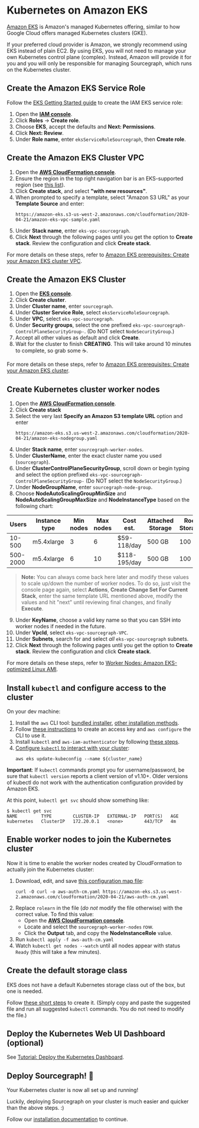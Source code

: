 # Kubernetes on Amazon EKS

[Amazon EKS](https://aws.amazon.com/eks/) is Amazon's managed Kubernetes offering, similar to how Google Cloud offers managed Kubernetes clusters (GKE).

If your preferred cloud provider is Amazon, we strongly recommend using EKS instead of plain EC2. By using EKS, you will not need to manage your own Kubernetes control plane (complex). Instead, Amazon will provide it for you and you will only be responsible for managing Sourcegraph, which runs on the Kubernetes cluster.

## Create the Amazon EKS Service Role

Follow the [EKS Getting Started guide](https://docs.aws.amazon.com/eks/latest/userguide/getting-started.html#eks-prereqs) to create the IAM EKS service role:

1. Open the [**IAM console**](https://console.aws.amazon.com/iam/).
2. Click **Roles** -> **Create role**.
3. Choose **EKS**, accept the defaults and **Next: Permissions**.
4. Click **Next: Review**.
5. Under **Role name**, enter `eksServiceRoleSourcegraph`, then **Create role**.

## Create the Amazon EKS Cluster VPC

1. Open the [**AWS CloudFormation console**](https://console.aws.amazon.com/cloudformation/).
2. Ensure the region in the top right navigation bar is an EKS-supported region (see [this list](https://docs.aws.amazon.com/general/latest/gr/eks.html)). <!-- there does not seem to be a nicer list elsewhere -->
3. Click **Create stack**, and select **"with new resources"**.
4. When prompted to specify a template, select "Amazon S3 URL" as your **Template Source** and enter:
   ```
   https://amazon-eks.s3-us-west-2.amazonaws.com/cloudformation/2020-04-21/amazon-eks-vpc-sample.yaml
   ```
5. Under **Stack name**, enter `eks-vpc-sourcegraph`.
6. Click **Next** through the following pages until you get the option to **Create stack**. Review the configuration and click **Create stack**.

For more details on these steps, refer to [Amazon EKS prerequisites: Create your Amazon EKS cluster VPC](https://docs.aws.amazon.com/eks/latest/userguide/getting-started-console.html#vpc-create).

## Create the Amazon EKS Cluster

1. Open the [**EKS console**](https://console.aws.amazon.com/eks/home#/clusters).
2. Click **Create cluster**.
3. Under **Cluster name**, enter `sourcegraph`.
4. Under **Cluster Service Role**, select `eksServiceRoleSourcegraph`.
5. Under **VPC**, select `eks-vpc-sourcegraph`.
6. Under **Security groups**, select the one prefixed `eks-vpc-sourcegraph-ControlPlaneSecurityGroup-`. (Do NOT select `NodeSecurityGroup`.)
7. Accept all other values as default and click **Create**.
8. Wait for the cluster to finish **CREATING**. This will take around 10 minutes to complete, so grab some ☕.

For more details on these steps, refer to [Amazon EKS prerequisites: Create your Amazon EKS cluster](https://docs.aws.amazon.com/eks/latest/userguide/getting-started-console.html#eks-create-cluster).

## Create Kubernetes cluster worker nodes

1. Open the [**AWS CloudFormation console**](https://console.aws.amazon.com/cloudformation/).
2. Click **Create stack**
3. Select the very last **Specify an Amazon S3 template URL** option and enter  
   ```
   https://amazon-eks.s3.us-west-2.amazonaws.com/cloudformation/2020-04-21/amazon-eks-nodegroup.yaml
   ```
4. Under **Stack name**, enter `sourcegraph-worker-nodes`.
5. Under **ClusterName**, enter the exact cluster name you used (`sourcegraph`).
6. Under **ClusterControlPlaneSecurityGroup**, scroll down or begin typing and select the option prefixed `eks-vpc-sourcegraph-ControlPlaneSecurityGroup-` (Do NOT select the `NodeSecurityGroup`.)
7. Under **NodeGroupName**, enter `sourcegraph-node-group`.
8. Choose **NodeAutoScalingGroupMinSize** and **NodeAutoScalingGroupMaxSize** and **NodeInstanceType** based on the following chart:

<div class="table">

| Users        | Instance type | Min nodes | Max nodes | Cost est.  | Attached Storage | Root Storage |
| ------------ | ------------- | --------- | --------- | ---------- | ---------------- | ------------ |
| 10-500        | m5.4xlarge    | 3         | 6         | $59-118/day | 500 GB           | 100 GB        |
| 500-2000       | m5.4xlarge   | 6         | 10         | $118-195/day | 500 GB           | 100 GB        |


</div>

> **Note:** You can always come back here later and modify these values to scale up/down the number of worker nodes. To do so, just visit the console page again, select **Actions**, **Create Change Set For Current Stack**, enter the same template URL mentioned above, modify the values and hit "next" until reviewing final changes, and finally **Execute**.

9.  Under **KeyName**, choose a valid key name so that you can SSH into worker nodes if needed in the future.
10.  Under **VpcId**, select `eks-vpc-sourcegraph-VPC`.
11.  Under **Subnets**, search for and select *all* `eks-vpc-sourcegraph` subnets.
12.  Click **Next** through the following pages until you get the option to **Create stack**. Review the configuration and click **Create stack**.

For more details on these steps, refer to [Worker Nodes: Amazon EKS-optimized Linux AMI](https://docs.aws.amazon.com/eks/latest/userguide/eks-optimized-ami.html).

## Install `kubectl` and configure access to the cluster

On your dev machine:

1. Install the `aws` CLI tool: [bundled installer](https://docs.aws.amazon.com/cli/latest/userguide/awscli-install-bundle.html), [other installation methods](https://docs.aws.amazon.com/cli/latest/userguide/installing.html).
2. Follow [these instructions](https://docs.aws.amazon.com/cli/latest/userguide/cli-chap-getting-started.html) to create an access key and `aws configure` the CLI to use it.
3. Install `kubectl` and `aws-iam-authenticator` by following [these steps](https://docs.aws.amazon.com/eks/latest/userguide/configure-kubectl.html).
4. [Configure `kubectl` to interact with your cluster](https://docs.aws.amazon.com/eks/latest/userguide/create-kubeconfig.html):
   ```
   aws eks update-kubeconfig --name ${cluster_name}
   ```

**Important**: If `kubectl` commands prompt you for username/password, be sure that `kubectl version` reports a client version of v1.10+. Older versions of kubectl do not work with the authentication configuration provided by Amazon EKS.

At this point, `kubectl get svc` should show something like:

```
$ kubectl get svc
NAME         TYPE        CLUSTER-IP   EXTERNAL-IP   PORT(S)   AGE
kubernetes   ClusterIP   172.20.0.1   <none>        443/TCP   4m
```

## Enable worker nodes to join the Kubernetes cluster

Now it is time to enable the worker nodes created by CloudFormation to actually join the Kubernetes cluster:

1. Download, edit, and save [this configuration map file](https://docs.aws.amazon.com/eks/latest/userguide/add-user-role.html):
   ```
   curl -O curl -o aws-auth-cm.yaml https://amazon-eks.s3.us-west-2.amazonaws.com/cloudformation/2020-04-21/aws-auth-cm.yaml
   ```
2. Replace `rolearn` in the file (_do not_ modify the file otherwise) with the correct value. To find this value:
   - Open the [**AWS CloudFormation console**](https://console.aws.amazon.com/cloudformation/).
   - Locate and select the `sourcegraph-worker-nodes` row.
   - Click the **Output** tab, and copy the **NodeInstanceRole** value.
3. Run `kubectl apply -f aws-auth-cm.yaml`
4. Watch `kubectl get nodes --watch` until all nodes appear with status `Ready` (this will take a few minutes).

## Create the default storage class

EKS does not have a default Kubernetes storage class out of the box, but one is needed.

Follow [these short steps](https://docs.aws.amazon.com/eks/latest/userguide/storage-classes.html) to create it. (Simply copy and paste the suggested file and run all suggested `kubectl` commands. You do not need to modify the file.)

## Deploy the Kubernetes Web UI Dashboard (optional)

See [Tutorial: Deploy the Kubernetes Dashboard](https://docs.aws.amazon.com/eks/latest/userguide/dashboard-tutorial.html).

## Deploy Sourcegraph! 🎉

Your Kubernetes cluster is now all set up and running!

Luckily, deploying Sourcegraph on your cluster is much easier and quicker than the above steps. :)

Follow our [installation documentation](index.md) to continue.
